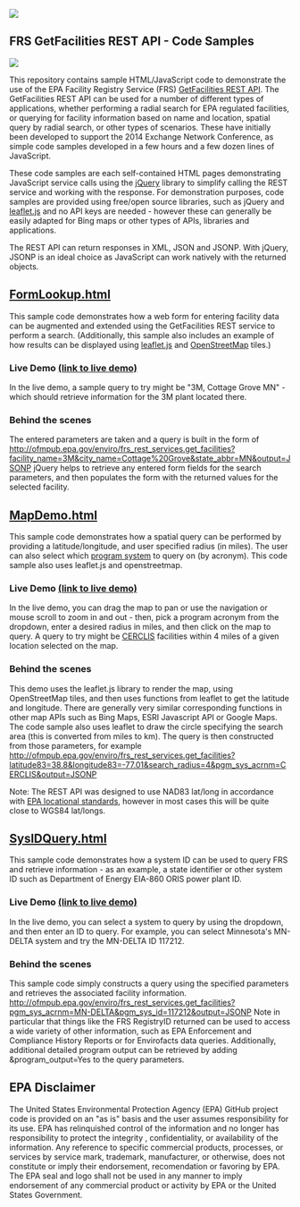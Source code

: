 ![](http://www.epa.gov/enviro/facts/img/facilityLogo.gif)
##  FRS GetFacilities REST API - Code Samples
![](http://upload.wikimedia.org/wikipedia/commons/f/ff/Air_.pollution_1.jpg)

This repository contains sample HTML/JavaScript code to demonstrate the use of the EPA Facility Registry Service (FRS) [GetFacilities REST API](http://www.epa.gov/enviro/html/fii/FRS_REST_Services.html).  The GetFacilities REST API can be used for a number of different types of applications, whether performing a radial search for EPA regulated facilities, or querying for facility information based on name and location, spatial query by radial search, or other types of scenarios.  These have initially been developed to support the 2014 Exchange Network Conference, as simple code samples developed in a few hours and a few dozen lines of JavaScript.

These code samples are each self-contained HTML pages demonstrating JavaScript service calls using the [jQuery](http://jquery.com/) library to simplify calling the REST service and working with the response.  For demonstration purposes, code samples are provided using free/open source libraries, such as jQuery and [leaflet.js](http://leafletjs.com/) and no API keys are needed - however these can generally be easily adapted for Bing maps or other types of APIs, libraries and applications.

The REST API can return responses in XML, JSON and JSONP.  With jQuery, JSONP is an ideal choice as JavaScript can work natively with the returned objects.

## [FormLookup.html](https://github.com/USEPA/FRS-getfacilities-samples/blob/master/FormLookup.html)
This sample code demonstrates how a web form for entering facility data can be augmented and extended using the GetFacilities REST service to perform a search.  (Additionally, this sample also includes an example of how results can be displayed using [leaflet.js](http://leafletjs.com/) and [OpenStreetMap](http://www.openstreetmap.org/) tiles.)

### Live Demo [(link to live demo)](http://druidsmith.github.io/demo/FormLookup.html)

In the live demo, a sample query to try might be "3M, Cottage Grove MN" - which should retrieve information for the 3M plant located there.  

### Behind the scenes

The entered parameters are taken and a query is built in the form of http://ofmpub.epa.gov/enviro/frs_rest_services.get_facilities?facility_name=3M&city_name=Cottage%20Grove&state_abbr=MN&output=JSONP
jQuery helps to retrieve any entered form fields for the search parameters, and then populates the form with the returned values for the selected facility.

## [MapDemo.html](https://github.com/USEPA/FRS-getfacilities-samples/blob/master/MapDemo.html)

This sample code demonstrates how a spatial query can be performed by providing a latitude/longitude, and user specified radius (in miles).  The user can also select which [program system](http://www.epa.gov/enviro/html/fii/data_sources.html) to query on (by acronym).  This code sample also uses leaflet.js and openstreetmap.

### Live Demo [(link to live demo)](http://druidsmith.github.io/demo/MapDemo.html)

In the live demo, you can drag the map to pan or use the navigation or mouse scroll to zoom in and out - then, pick a program acronym from the dropdown, enter a desired radius in miles, and then click on the map to query.  A query to try might be [CERCLIS](http://www.epa.gov/enviro/facts/cerclis/index.html) facilities within 4 miles of a given location selected on the map.

### Behind the scenes

This demo uses the leaflet.js library to render the map, using OpenStreetMap tiles, and then uses functions from leaflet to get the latitude and longitude.  There are generally very similar corresponding functions in other map APIs such as Bing Maps, ESRI Javascript API or Google Maps.  The code sample also uses leaflet to draw the circle specifying the search area (this is converted from miles to km).  The query is then constructed from those parameters, for example http://ofmpub.epa.gov/enviro/frs_rest_services.get_facilities?latitude83=38.8&longitude83=-77.01&search_radius=4&pgm_sys_acrnm=CERCLIS&output=JSONP

Note:  The REST API was designed to use NAD83 lat/long in accordance with [EPA locational standards](http://iaspub.epa.gov/sor_internet/registry/datastds/findadatastandard/epaapproved/latitudelongitude/LatLongStandard_08112006.pdf), however in most cases this will be quite close to WGS84 lat/longs.

## [SysIDQuery.html](https://github.com/USEPA/FRS-getfacilities-samples/blob/master/SysIDQuery.html)

This sample code demonstrates how a system ID can be used to query FRS and retrieve information - as an example, a state identifier or other system ID such as Department of Energy EIA-860 ORIS power plant ID.

### Live Demo [(link to live demo)](http://druidsmith.github.io/demo/SysIDQuery.html)

In the live demo, you can select a system to query by using the dropdown, and then enter an ID to query.  For example, you can select Minnesota's MN-DELTA system and try the MN-DELTA ID 117212.

### Behind the scenes

This sample code simply constructs a query using the specified parameters and retrieves the associated facility information.  
http://ofmpub.epa.gov/enviro/frs_rest_services.get_facilities?pgm_sys_acrnm=MN-DELTA&pgm_sys_id=117212&output=JSONP
Note in particular that things like the FRS RegistryID returned can be used to access a wide variety of other information, such as EPA Enforcement and Compliance History Reports or for Envirofacts data queries.
Additionally, additional detailed program output can be retrieved by adding &program_output=Yes to the query parameters.

## EPA Disclaimer
The United States Environmental Protection Agency (EPA) GitHub project code is provided on an "as is" basis and the user assumes responsibility for its use. EPA has relinquished control of the information and no longer has responsibility to protect the integrity , confidentiality, or availability of the information. Any reference to specific commercial products, processes, or services by service mark, trademark, manufacturer, or otherwise, does not constitute or imply their endorsement, recomendation or favoring by EPA. The EPA seal and logo shall not be used in any manner to imply endorsement of any commercial product or activity by EPA or the United States Government.

